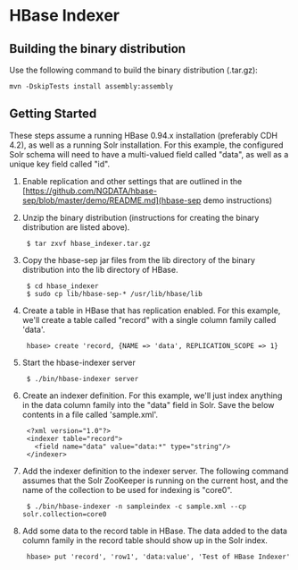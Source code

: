 HBase Indexer
=============

## Building the binary distribution

Use the following command to build the binary distribution (.tar.gz):

    mvn -DskipTests install assembly:assembly


## Getting Started

These steps assume a running HBase 0.94.x installation (preferably CDH 4.2), as well as a running Solr installation. For this example, the configured Solr schema will need to have a multi-valued field called "data", as well as a unique key field called "id".

1. Enable replication and other settings that are outlined in the [https://github.com/NGDATA/hbase-sep/blob/master/demo/README.md](hbase-sep demo instructions)
2. Unzip the binary distribution (instructions for creating the binary distribution are listed above).

        $ tar zxvf hbase_indexer.tar.gz

3. Copy the hbase-sep jar files from the lib directory of the binary distribution into the lib directory of HBase.
   
        $ cd hbase_indexer
        $ sudo cp lib/hbase-sep-* /usr/lib/hbase/lib

4. Create a table in HBase that has replication enabled. For this example, we'll create a table called "record" with a single column family called 'data'.

        hbase> create 'record, {NAME => 'data', REPLICATION_SCOPE => 1}

5. Start the hbase-indexer server

        $ ./bin/hbase-indexer server

6. Create an indexer definition. For this example, we'll just index anything in the data column family into the "data" field in Solr. Save the below contents in a file called 'sample.xml'.

        <?xml version="1.0"?>
        <indexer table="record">
          <field name="data" value="data:*" type="string"/>
        </indexer>
   
7. Add the indexer definition to the indexer server. The following command assumes that the Solr ZooKeeper is running on the current host, and the name of the collection to be used for indexing is "core0".

        $ ./bin/hbase-indexer -n sampleindex -c sample.xml --cp solr.collection=core0 

8. Add some data to the record table in HBase. The data added to the data column family in the record table should show up in the Solr index.

        hbase> put 'record', 'row1', 'data:value', 'Test of HBase Indexer'


